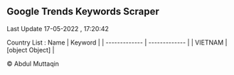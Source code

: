 

## Google Trends Keywords Scraper 
 
Last Update 17-05-2022 , 17:20:42

Country List :
 Name  | Keyword |
| ------------- | ------------- |
| VIETNAM | [object Object] |



© Abdul Muttaqin 
